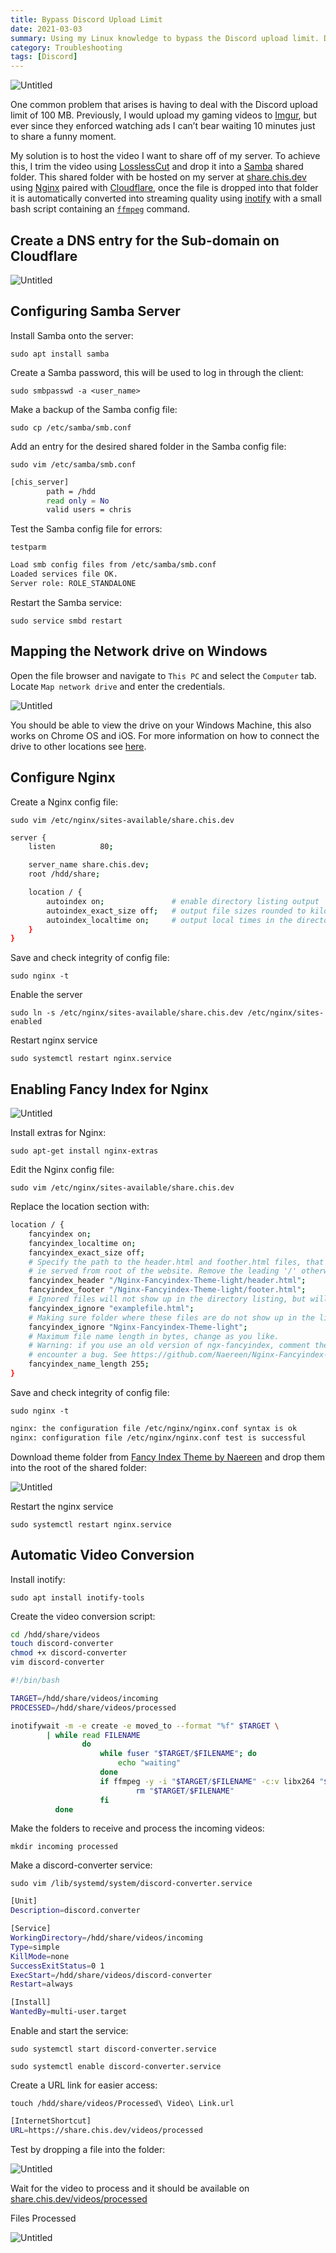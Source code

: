 ```yaml
---
title: Bypass Discord Upload Limit
date: 2021-03-03
summary: Using my Linux knowledge to bypass the Discord upload limit. Dropping a file into a shared folder, then having it automatically compressed, and shared via server URL. 
category: Troubleshooting
tags: [Discord]
---
```



![Untitled](Bypass%20Discord%20Upload%20Limit%20b9053420fed948d3bec9b93feefe6166/Untitled.png)

One common problem that arises is having to deal with the Discord upload limit of 100 MB. Previously, I would upload my gaming videos to [Imgur](https://imgur.com/), but ever since they enforced watching ads I can’t bear waiting 10 minutes just to share a funny moment.

My solution is to host the video I want to share off of my server. To achieve this, I trim the video using [LosslessCut](https://github.com/mifi/lossless-cut) and drop it into a [Samba](https://www.samba.org/) shared folder. This shared folder with be hosted on my server at [share.chis.dev](https://share.chis.dev/) using [Nginx](https://www.nginx.com/) paired with [Cloudflare](https://www.cloudflare.com/), once the file is dropped into that folder it is automatically converted into streaming quality using [inotify](https://man7.org/linux/man-pages/man7/inotify.7.html) with a small bash script containing an [`ffmpeg`](https://ffmpeg.org/) command.

## Create a DNS entry for the Sub-domain on Cloudflare

![Untitled](Bypass%20Discord%20Upload%20Limit%20b9053420fed948d3bec9b93feefe6166/Untitled%201.png)

## Configuring Samba Server

Install Samba onto the server:

`sudo apt install samba`

Create a Samba password, this will be used to log in through the client:

`sudo smbpasswd -a <user_name>`

Make a backup of the Samba config file:

`sudo cp /etc/samba/smb.conf`

Add an entry for the desired shared folder in the Samba config file:

`sudo vim /etc/samba/smb.conf`

```bash
[chis_server]
        path = /hdd
        read only = No
        valid users = chris
```

Test the Samba config file for errors:

`testparm`

```bash
Load smb config files from /etc/samba/smb.conf
Loaded services file OK.
Server role: ROLE_STANDALONE
```

Restart the Samba service:

`sudo service smbd restart`

## Mapping the Network drive on Windows

Open the file browser and navigate to `This PC` and select the `Computer` tab. Locate `Map network drive` and enter the credentials.

![Untitled](Bypass%20Discord%20Upload%20Limit%20b9053420fed948d3bec9b93feefe6166/Untitled%202.png)

You should be able to view the drive on your Windows Machine, this also works on Chrome OS and iOS. For more information on how to connect the drive to other locations see [here](https://help.ubuntu.com/community/How%20to%20Create%20a%20Network%20Share%20Via%20Samba%20Via%20CLI%20%28Command-line%20interface/Linux%20Terminal%29%20-%20Uncomplicated,%20Simple%20and%20Brief%20Way!).

## Configure Nginx

Create a Nginx config file:

`sudo vim /etc/nginx/sites-available/share.chis.dev`

```bash
server {
    listen          80;

    server_name share.chis.dev;
    root /hdd/share;

    location / {
        autoindex on;               # enable directory listing output
        autoindex_exact_size off;   # output file sizes rounded to kilobytes, megabytes, and gigabytes
        autoindex_localtime on;     # output local times in the directory
    }
}
```

Save and check integrity of config file:

`sudo nginx -t`

Enable the server

`sudo ln -s /etc/nginx/sites-available/share.chis.dev /etc/nginx/sites-enabled`

Restart nginx service

`sudo systemctl restart nginx.service`

## Enabling Fancy Index for Nginx

![Untitled](Bypass%20Discord%20Upload%20Limit%20b9053420fed948d3bec9b93feefe6166/Untitled%203.png)

Install extras for Nginx:

`sudo apt-get install nginx-extras`

Edit the Nginx config file:

`sudo vim /etc/nginx/sites-available/share.chis.dev`

Replace the location section with:

```bash
location / {
    fancyindex on;
    fancyindex_localtime on;
    fancyindex_exact_size off;
    # Specify the path to the header.html and foother.html files, that are server-wise,
    # ie served from root of the website. Remove the leading '/' otherwise.
    fancyindex_header "/Nginx-Fancyindex-Theme-light/header.html";
    fancyindex_footer "/Nginx-Fancyindex-Theme-light/footer.html";
    # Ignored files will not show up in the directory listing, but will still be public.
    fancyindex_ignore "examplefile.html";
    # Making sure folder where these files are do not show up in the listing.
    fancyindex_ignore "Nginx-Fancyindex-Theme-light";
    # Maximum file name length in bytes, change as you like.
    # Warning: if you use an old version of ngx-fancyindex, comment the last line if you
    # encounter a bug. See https://github.com/Naereen/Nginx-Fancyindex-Theme/issues/10
    fancyindex_name_length 255;
}
```

Save and check integrity of config file:

`sudo nginx -t`

```bash
nginx: the configuration file /etc/nginx/nginx.conf syntax is ok
nginx: configuration file /etc/nginx/nginx.conf test is successful
```

Download theme folder from [Fancy Index Theme by Naereen](https://github.com/Naereen/Nginx-Fancyindex-Theme) and drop them into the root of the shared folder:

![Untitled](Bypass%20Discord%20Upload%20Limit%20b9053420fed948d3bec9b93feefe6166/Untitled%204.png)

Restart the nginx service

`sudo systemctl restart nginx.service`

## Automatic Video Conversion

Install inotify:

`sudo apt install inotify-tools`

Create the video conversion script:

```bash
cd /hdd/share/videos
touch discord-converter
chmod +x discord-converter
vim discord-converter
```

```bash
#!/bin/bash

TARGET=/hdd/share/videos/incoming
PROCESSED=/hdd/share/videos/processed

inotifywait -m -e create -e moved_to --format "%f" $TARGET \
        | while read FILENAME
                do
                    while fuser "$TARGET/$FILENAME"; do
                        echo "waiting"
                    done
                    if ffmpeg -y -i "$TARGET/$FILENAME" -c:v libx264 "$PROCESSED/$FILENAME"; then
                            rm "$TARGET/$FILENAME"
                    fi
          done
```

Make the folders to receive and process the incoming videos:

`mkdir incoming processed`

Make a discord-converter service:

`sudo vim /lib/systemd/system/discord-converter.service`

```bash
[Unit]
Description=discord.converter

[Service]
WorkingDirectory=/hdd/share/videos/incoming
Type=simple
KillMode=none
SuccessExitStatus=0 1
ExecStart=/hdd/share/videos/discord-converter
Restart=always

[Install]
WantedBy=multi-user.target
```

Enable and start the service:

`sudo systemctl start discord-converter.service`

`sudo systemctl enable discord-converter.service`

Create a URL link for easier access:

`touch /hdd/share/videos/Processed\ Video\ Link.url`

```bash
[InternetShortcut]
URL=https://share.chis.dev/videos/processed
```

Test by dropping a file into the folder:

![Untitled](Bypass%20Discord%20Upload%20Limit%20b9053420fed948d3bec9b93feefe6166/Untitled%205.png)

Wait for the video to process and it should be available on [share.chis.dev/videos/processed](https://share.chis.dev/videos/processed)

Files Processed

![Untitled](Bypass%20Discord%20Upload%20Limit%20b9053420fed948d3bec9b93feefe6166/Untitled%206.png)